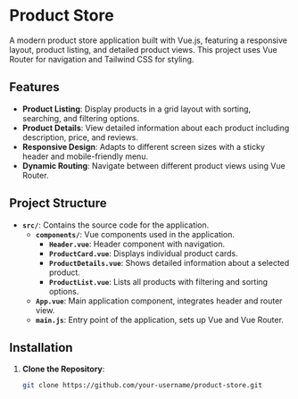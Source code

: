 # Product Store

A modern product store application built with Vue.js, featuring a responsive layout, product listing, and detailed product views. This project uses Vue Router for navigation and Tailwind CSS for styling.

## Features

- **Product Listing**: Display products in a grid layout with sorting, searching, and filtering options.
- **Product Details**: View detailed information about each product including description, price, and reviews.
- **Responsive Design**: Adapts to different screen sizes with a sticky header and mobile-friendly menu.
- **Dynamic Routing**: Navigate between different product views using Vue Router.

## Project Structure

- **`src/`**: Contains the source code for the application.
  - **`components/`**: Vue components used in the application.
    - **`Header.vue`**: Header component with navigation.
    - **`ProductCard.vue`**: Displays individual product cards.
    - **`ProductDetails.vue`**: Shows detailed information about a selected product.
    - **`ProductList.vue`**: Lists all products with filtering and sorting options.
  - **`App.vue`**: Main application component, integrates header and router view.
  - **`main.js`**: Entry point of the application, sets up Vue and Vue Router.

## Installation

1. **Clone the Repository**:

   ```bash
   git clone https://github.com/your-username/product-store.git
